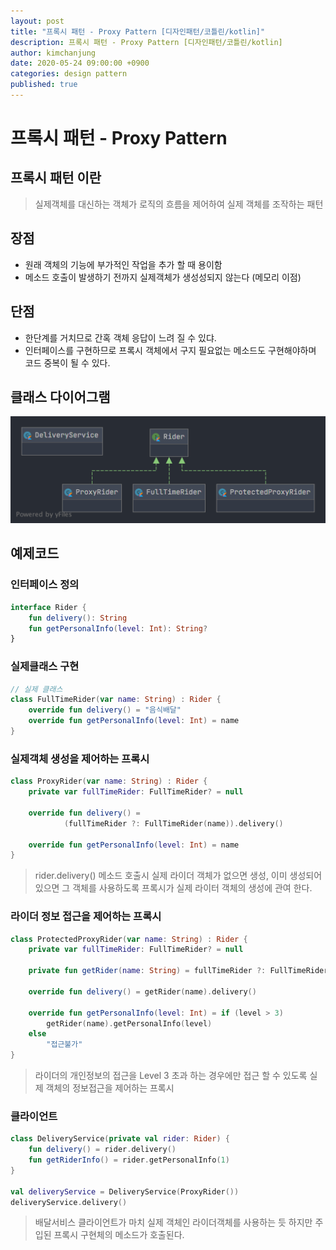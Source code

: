 ```yaml
---
layout: post
title: "프록시 패턴 - Proxy Pattern [디자인패턴/코틀린/kotlin]"
description: 프록시 패턴 - Proxy Pattern [디자인패턴/코틀린/kotlin]
author: kimchanjung
date: 2020-05-24 09:00:00 +0900
categories: design pattern
published: true
---
```


# 프록시 패턴 - Proxy Pattern

## 프록시 패턴 이란
> 실제객체를 대신하는 객체가 로직의 흐름을 제어하여 실제 객체를 조작하는 패턴


## 장점
- 원래 객체의 기능에 부가적인 작업을 추가 할 때 용이함
- 메소드 호출이 발생하기 전까지 실제객체가 생성성되지 않는다 (메모리 이점)

## 단점
- 한단계를 거치므로 간혹 객체 응답이 느려 질 수 있댜.
- 인터페이스를 구현하므로 프록시 객체에서 구지 필요없는 메소드도 구현해야하며 코드 중복이 될 수 있다.

## 클래스 다이어그램
![class-diagram](/post-img/design-pattern/proxy-pattern-class-diagram.png)

## 예제코드
### 인터페이스 정의
```kotlin
interface Rider {
    fun delivery(): String
    fun getPersonalInfo(level: Int): String?
}
```

### 실제클래스 구현 
```kotlin
// 실제 클래스 
class FullTimeRider(var name: String) : Rider {
    override fun delivery() = "음식배달"
    override fun getPersonalInfo(level: Int) = name
}
```

### 실제객체 생성을 제어하는 프록시
```kotlin
class ProxyRider(var name: String) : Rider {
    private var fullTimeRider: FullTimeRider? = null

    override fun delivery() =
            (fullTimeRider ?: FullTimeRider(name)).delivery()

    override fun getPersonalInfo(level: Int) = name
}
```
> rider.delivery() 메소드 호출시 실제 라이더 객체가 없으면 생성, 이미 생성되어 있으면 그 객체를 사용하도록 프록시가 실제 라이터 객체의 생성에 관여 한다. 

### 라이더 정보 접근을 제어하는 프록시
```kotlin
class ProtectedProxyRider(var name: String) : Rider {
    private var fullTimeRider: FullTimeRider? = null

    private fun getRider(name: String) = fullTimeRider ?: FullTimeRider(name)

    override fun delivery() = getRider(name).delivery()

    override fun getPersonalInfo(level: Int) = if (level > 3)
        getRider(name).getPersonalInfo(level)
    else
        "접근불가"
}
```
> 라이더의 개인정보의 접근을 Level 3 초과 하는 경우에만 접근 할 수 있도록 실제 객체의 정보접근을 제어하는 프록시 

### 클라이언트
```kotlin
class DeliveryService(private val rider: Rider) {
    fun delivery() = rider.delivery()
    fun getRiderInfo() = rider.getPersonalInfo(1)
}

val deliveryService = DeliveryService(ProxyRider())
deliveryService.delivery()
```
> 배달서비스 클라이언트가 마치 실제 객체인 라이더객체를 사용하는 듯 하지만 주입된 프록시 구현체의 메소드가 호출된다.